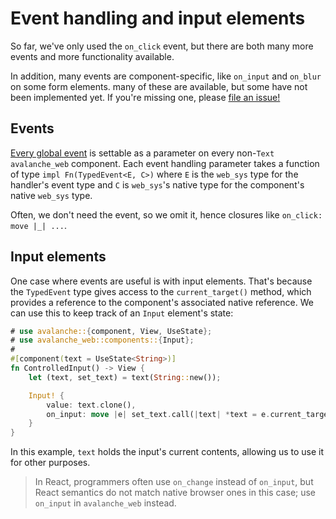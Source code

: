 # Event handling and input elements

So far, we've only used the `on_click` event, but there are both many more events and more functionality available.

In addition, many events are component-specific, like `on_input` and `on_blur` on some form elements. many of these are available,
but some have not been implemented yet. If you're missing one, please [file an issue!](https://github.com/DJankauskas/avalanche/issues/new)

## Events

[Every global event](https://developer.mozilla.org/en-US/docs/Web/API/GlobalEventHandlers) is settable as a parameter
on every non-`Text` `avalanche_web` component. Each event handling parameter takes a function of type `impl Fn(TypedEvent<E, C>)`
where `E` is the `web_sys` type for the handler's event type and `C` is `web_sys`'s native type for the component's native `web_sys` type.

Often, we don't need the event, so we omit it, hence closures like `on_click: move |_| ...`.

## Input elements

One case where events are useful is with input elements. That's because the `TypedEvent` type gives access to the `current_target()` method,
which provides a reference to the component's associated native reference. We can use this to keep track of an `Input` element's state:

```rust
# use avalanche::{component, View, UseState};
# use avalanche_web::components::{Input};
#
#[component(text = UseState<String>)]
fn ControlledInput() -> View {
    let (text, set_text) = text(String::new());

    Input! {
        value: text.clone(),
        on_input: move |e| set_text.call(|text| *text = e.current_target().unwrap().value())
    }
}
```

In this example, `text` holds the input's current contents, allowing us to use it for other purposes.

> In React, programmers often use `on_change` instead of `on_input`, but React semantics do not match native browser ones in this case;
> use `on_input` in `avalanche_web` instead.